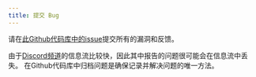 ```yaml
---
title: 提交 Bug
---
```


请在[此Github代码库中的issue](https://github.com/solana-labs/solana/issues)提交所有的漏洞和反馈。

由于[Discord频道](useful-links.md)的信息流比较快，因此其中报告的问题很可能会在信息流中丢失。 在Github代码库中归档问题是确保记录并解决问题的唯一方法。
